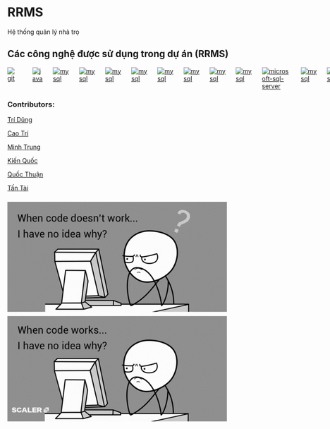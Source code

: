 # RRMS

Hệ thống quản lý nhà trọ

## Các công nghệ được sử dụng trong dự án (RRMS) 

<p align="left" style="display: flex; gap: 20px"> 
<a href="https://git-scm.com/" target="_blank" rel="noreferrer"> 
<img src="https://www.vectorlogo.zone/logos/github/github-icon.svg" alt="git" width="40" height="40"/> </a> 
<a href="https://www.java.com" target="_blank" rel="noreferrer">
 <img src="https://raw.githubusercontent.com/devicons/devicon/master/icons/java/java-original.svg" alt="java" width="40" height="40"/> </a> 
   <a href="https://www.javascript.com/" target="_blank" rel="noreferrer">
 <img src="https://upload.vectorlogo.zone/logos/javascript/images/239ec8a4-163e-4792-83b6-3f6d96911757.svg" alt="java" width="40" height="40"/> </a> 
  <a href="https://spring.io/" target="_blank" rel="noreferrer">
  <img src="https://www.vectorlogo.zone/logos/springio/springio-icon.svg" alt="mysql" width="40" height="40"/> 
  </a>
    <a href="https://vitejs.dev/" target="_blank" rel="noreferrer">
  <img src="https://www.vectorlogo.zone/logos/vitejsdev/vitejsdev-icon.svg" alt="mysql" width="40" height="40"/> 
  </a>
 <a href="https://react.dev/" target="_blank" rel="noreferrer">
  <img src="https://www.vectorlogo.zone/logos/reactjs/reactjs-icon.svg" alt="mysql" width="40" height="40"/> 
  </a>
   <a href="https://maven.apache.org/" target="_blank" rel="noreferrer">
  <img src="https://www.vectorlogo.zone/logos/apache_maven/apache_maven-icon.svg" alt="mysql" width="40" height="40"/> 
  </a>
     <a href="https://nodejs.org/en" target="_blank" rel="noreferrer">
  <img src="https://www.vectorlogo.zone/logos/nodejs/nodejs-icon.svg" alt="mysql" width="40" height="40"/> 
  </a>
<a href="https://getbootstrap.com/" target="_blank" rel="noreferrer">
 <img src="https://upload.vectorlogo.zone/logos/getbootstrap/images/987f8f6c-263a-47b1-a85d-853cfca215d9.svg" alt="mysql" width="40" height="40"/>
</a> 
<a href="https://firebase.google.com/" target="_blank" rel="noreferrer">
 <img src="https://www.vectorlogo.zone/logos/firebase/firebase-icon.svg" alt="mysql" width="40" height="40"/>
</a> 
<a href="https://redis.io/" target="_blank" rel="noreferrer">
 <img src="https://www.vectorlogo.zone/logos/redis/redis-icon.svg" alt="mysql" width="40" height="40"/>
</a> 
<a href="https://www.microsoft.com/en-us/sql-server" target="_blank" rel="noreferrer">
<img width="40" height="40" src="https://img.icons8.com/color/48/microsoft-sql-server.png" alt="microsoft-sql-server"/>
</a> 
<a href="https://vercel.com/" target="_blank" rel="noreferrer">
 <img src="https://assets.vercel.com/image/upload/front/favicon/vercel/180x180.png" alt="mysql" width="40" />
</a>   
<a href="https://render.com/" target="_blank" rel="noreferrer">
 <img src="https://global.discourse-cdn.com/business6/uploads/render/original/2X/1/11352202c8503f736bea5efb59684f678d7c860c.svg" alt="mysql" width="40" height="40"/>
</a>  
<a href="https://code.visualstudio.com/" target="_blank" rel="noreferrer">
 <img src="https://www.vectorlogo.zone/logos/visualstudio_code/visualstudio_code-icon.svg" alt="mysql" width="40" height="40"/>
</a>  
<a href="https://www.jetbrains.com/idea/" target="_blank" rel="noreferrer">
 <img src="https://upload.wikimedia.org/wikipedia/commons/thumb/9/9c/IntelliJ_IDEA_Icon.svg/768px-IntelliJ_IDEA_Icon.svg.png" alt="mysql" width="40" height="40"/>
</a>   
</p>

### Contributors:

[Trí Dũng](https://github.com/tridung778)

[Cao Trí](https://github.com/trivu2004)

[Minh Trung](https://github.com/chauminhtrung)

[Kiến Quốc](https://github.com/KienQuocVn)

[Quốc Thuận](https://github.com/thuanquoctr)

[Tấn Tài](https://github.com/trivu2004)

### ![alt text](image.png)
